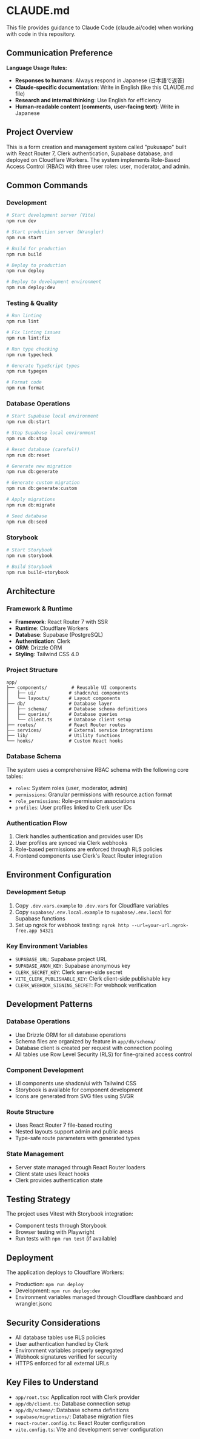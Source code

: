 # CLAUDE.md

This file provides guidance to Claude Code (claude.ai/code) when working with code in this repository.

## Communication Preference

**Language Usage Rules:**
- **Responses to humans**: Always respond in Japanese (日本語で返答)
- **Claude-specific documentation**: Write in English (like this CLAUDE.md file)
- **Research and internal thinking**: Use English for efficiency
- **Human-readable content (comments, user-facing text)**: Write in Japanese

## Project Overview

This is a form creation and management system called "pukusapo" built with React Router 7, Clerk authentication, Supabase database, and deployed on Cloudflare Workers. The system implements Role-Based Access Control (RBAC) with three user roles: user, moderator, and admin.

## Common Commands

### Development
```bash
# Start development server (Vite)
npm run dev

# Start production server (Wrangler)
npm run start

# Build for production
npm run build

# Deploy to production
npm run deploy

# Deploy to development environment
npm run deploy:dev
```

### Testing & Quality
```bash
# Run linting
npm run lint

# Fix linting issues
npm run lint:fix

# Run type checking
npm run typecheck

# Generate TypeScript types
npm run typegen

# Format code
npm run format
```

### Database Operations
```bash
# Start Supabase local environment
npm run db:start

# Stop Supabase local environment  
npm run db:stop

# Reset database (careful!)
npm run db:reset

# Generate new migration
npm run db:generate

# Generate custom migration
npm run db:generate:custom

# Apply migrations
npm run db:migrate

# Seed database
npm run db:seed
```

### Storybook
```bash
# Start Storybook
npm run storybook

# Build Storybook
npm run build-storybook
```

## Architecture

### Framework & Runtime
- **Framework**: React Router 7 with SSR
- **Runtime**: Cloudflare Workers
- **Database**: Supabase (PostgreSQL)
- **Authentication**: Clerk
- **ORM**: Drizzle ORM
- **Styling**: Tailwind CSS 4.0

### Project Structure
```
app/
├── components/         # Reusable UI components
│   ├── ui/            # shadcn/ui components
│   └── layouts/       # Layout components
├── db/                # Database layer
│   ├── schema/        # Database schema definitions
│   ├── queries/       # Database queries
│   └── client.ts      # Database client setup
├── routes/            # React Router routes
├── services/          # External service integrations
├── lib/               # Utility functions
└── hooks/             # Custom React hooks
```

### Database Schema
The system uses a comprehensive RBAC schema with the following core tables:
- `roles`: System roles (user, moderator, admin)
- `permissions`: Granular permissions with resource.action format
- `role_permissions`: Role-permission associations
- `profiles`: User profiles linked to Clerk user IDs

### Authentication Flow
1. Clerk handles authentication and provides user IDs
2. User profiles are synced via Clerk webhooks
3. Role-based permissions are enforced through RLS policies
4. Frontend components use Clerk's React Router integration

## Environment Configuration

### Development Setup
1. Copy `.dev.vars.example` to `.dev.vars` for Cloudflare variables
2. Copy `supabase/.env.local.example` to `supabase/.env.local` for Supabase functions
3. Set up ngrok for webhook testing: `ngrok http --url=your-url.ngrok-free.app 54321`

### Key Environment Variables
- `SUPABASE_URL`: Supabase project URL
- `SUPABASE_ANON_KEY`: Supabase anonymous key
- `CLERK_SECRET_KEY`: Clerk server-side secret
- `VITE_CLERK_PUBLISHABLE_KEY`: Clerk client-side publishable key
- `CLERK_WEBHOOK_SIGNING_SECRET`: For webhook verification

## Development Patterns

### Database Operations
- Use Drizzle ORM for all database operations
- Schema files are organized by feature in `app/db/schema/`
- Database client is created per request with connection pooling
- All tables use Row Level Security (RLS) for fine-grained access control

### Component Development
- UI components use shadcn/ui with Tailwind CSS
- Storybook is available for component development
- Icons are generated from SVG files using SVGR

### Route Structure
- Uses React Router 7 file-based routing
- Nested layouts support admin and public areas
- Type-safe route parameters with generated types

### State Management
- Server state managed through React Router loaders
- Client state uses React hooks
- Clerk provides authentication state

## Testing Strategy

The project uses Vitest with Storybook integration:
- Component tests through Storybook
- Browser testing with Playwright
- Run tests with `npm run test` (if available)

## Deployment

The application deploys to Cloudflare Workers:
- Production: `npm run deploy`
- Development: `npm run deploy:dev`
- Environment variables managed through Cloudflare dashboard and wrangler.jsonc

## Security Considerations

- All database tables use RLS policies
- User authentication handled by Clerk
- Environment variables properly segregated
- Webhook signatures verified for security
- HTTPS enforced for all external URLs

## Key Files to Understand

- `app/root.tsx`: Application root with Clerk provider
- `app/db/client.ts`: Database connection setup
- `app/db/schema/`: Database schema definitions
- `supabase/migrations/`: Database migration files
- `react-router.config.ts`: React Router configuration
- `vite.config.ts`: Vite and development server configuration